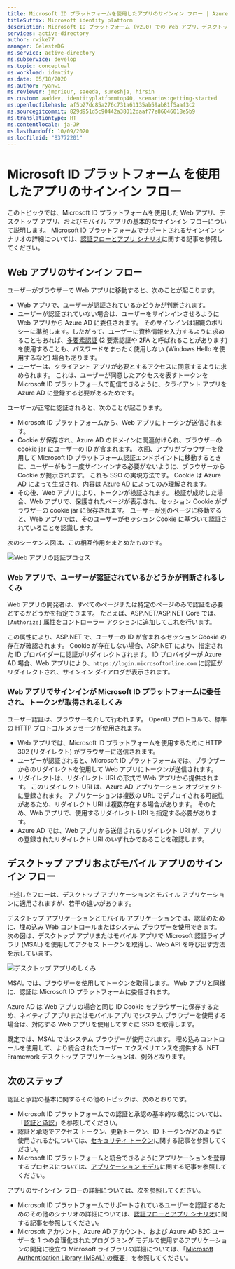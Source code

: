 ```yaml
---
title: Microsoft ID プラットフォームを使用したアプリのサインイン フロー | Azure
titleSuffix: Microsoft identity platform
description: Microsoft ID プラットフォーム (v2.0) での Web アプリ、デスクトップ アプリ、およびモバイル アプリのサインイン フローの詳細について説明します。
services: active-directory
author: rwike77
manager: CelesteDG
ms.service: active-directory
ms.subservice: develop
ms.topic: conceptual
ms.workload: identity
ms.date: 05/18/2020
ms.author: ryanwi
ms.reviewer: jmprieur, saeeda, sureshja, hirsin
ms.custom: aaddev, identityplatformtop40, scenarios:getting-started
ms.openlocfilehash: af5b27dc85a276c731a61135ab59ab81f5aaf3c2
ms.sourcegitcommit: 829d951d5c90442a38012daaf77e86046018e5b9
ms.translationtype: HT
ms.contentlocale: ja-JP
ms.lasthandoff: 10/09/2020
ms.locfileid: "83772201"
---
```

# <a name="app-sign-in-flow-with-microsoft-identity-platform"></a>Microsoft ID プラットフォーム を使用したアプリのサインイン フロー

このトピックでは、Microsoft ID プラットフォームを使用した Web アプリ、デスクトップ アプリ、およびモバイル アプリの基本的なサインイン フローについて説明します。 Microsoft ID プラットフォームでサポートされるサインイン シナリオの詳細については、[認証フローとアプリ シナリオ](authentication-flows-app-scenarios.md)に関する記事を参照してください。

## <a name="web-app-sign-in-flow"></a>Web アプリのサインイン フロー

ユーザーがブラウザーで Web アプリに移動すると、次のことが起こります。

* Web アプリで、ユーザーが認証されているかどうかが判断されます。
* ユーザーが認証されていない場合は、ユーザーをサインインさせるように Web アプリから Azure AD に委任されます。 そのサインインは組織のポリシーに準拠します。したがって、ユーザーに資格情報を入力するように求めることもあれば、[多要素認証](../authentication/concept-mfa-howitworks.md) (2 要素認証や 2FA と呼ばれることがあります) を使用することも、パスワードをまったく使用しない (Windows Hello を使用するなど) 場合もあります。
* ユーザーは、クライアント アプリが必要とするアクセスに同意するように求められます。 これは、ユーザーが同意したアクセスを表すトークンを Microsoft ID プラットフォームで配信できるように、クライアント アプリを Azure AD に登録する必要があるためです。

ユーザーが正常に認証されると、次のことが起こります。

* Microsoft ID プラットフォームから、Web アプリにトークンが送信されます。
* Cookie が保存され、Azure AD のドメインに関連付けられ、ブラウザーの cookie jar にユーザーの ID が含まれます。 次回、アプリがブラウザーを使用して Microsoft ID プラットフォーム認証エンドポイントに移動するときに、ユーザーがもう一度サインインする必要がないように、ブラウザーから Cookie が提示されます。 これも SSO の実現方法です。 Cookie は Azure AD によって生成され、内容は Azure AD によってのみ理解されます。
* その後、Web アプリにより、トークンが検証されます。 検証が成功した場合、Web アプリで、保護されたページが表示され、セッション Cookie がブラウザーの cookie jar に保存されます。 ユーザーが別のページに移動すると、Web アプリでは、そのユーザーがセッション Cookie に基づいて認証されていることを認識します。

次のシーケンス図は、この相互作用をまとめたものです。

![Web アプリの認証プロセス](media/authentication-scenarios/web-app-how-it-appears-to-be.png)

### <a name="how-a-web-app-determines-if-the-user-is-authenticated"></a>Web アプリで、ユーザーが認証されているかどうかが判断されるしくみ

Web アプリの開発者は、すべてのページまたは特定のページのみで認証を必要とするかどうかを指定できます。 たとえば、ASP.NET/ASP.NET Core では、`[Authorize]` 属性をコントローラー アクションに追加してこれを行います。

この属性により、ASP.NET で、ユーザーの ID が含まれるセッション Cookie の存在が確認されます。 Cookie が存在しない場合、ASP.NET により、指定された ID プロバイダーに認証がリダイレクトされます。 ID プロバイダーが Azure AD 場合、Web アプリにより、`https://login.microsoftonline.com` に認証がリダイレクトされ、サインイン ダイアログが表示されます。

### <a name="how-a-web-app-delegates-sign-in-to-microsoft-identity-platform-and-obtains-a-token"></a>Web アプリでサインインが Microsoft ID プラットフォームに委任され、トークンが取得されるしくみ

ユーザー認証は、ブラウザーを介して行われます。 OpenID プロトコルで、標準の HTTP プロトコル メッセージが使用されます。

* Web アプリでは、Microsoft ID プラットフォームを使用するために HTTP 302 (リダイレクト) がブラウザーに送信されます。
* ユーザーが認証されると、Microsoft ID プラットフォームでは、ブラウザーからのリダイレクトを使用して Web アプリにトークンが送信されます。
* リダイレクトは、リダイレクト URI の形式で Web アプリから提供されます。 このリダイレクト URI は、Azure AD アプリケーション オブジェクトに登録されます。 アプリケーションは複数の URL でデプロイされる可能性があるため、リダイレクト URI は複数存在する場合があります。 そのため、Web アプリで、使用するリダイレクト URI も指定する必要があります。
* Azure AD では、Web アプリから送信されるリダイレクト URI が、アプリの登録されたリダイレクト URI のいずれかであることを確認します。

## <a name="desktop-and-mobile-app-sign-in-flow"></a>デスクトップ アプリおよびモバイル アプリのサインイン フロー

上述したフローは、デスクトップ アプリケーションとモバイル アプリケーションに適用されますが、若干の違いがあります。

デスクトップ アプリケーションとモバイル アプリケーションでは、認証のために、埋め込み Web コントロールまたはシステム ブラウザーを使用できます。 次の図は、デスクトップ アプリまたはモバイル アプリで Microsoft 認証ライブラリ (MSAL) を使用してアクセス トークンを取得し、Web API を呼び出す方法を示しています。

![デスクトップ アプリのしくみ](media/authentication-scenarios/desktop-app-how-it-appears-to-be.png)

MSAL では、ブラウザーを使用してトークンを取得します。 Web アプリと同様に、認証は Microsoft ID プラットフォームに委任されます。

Azure AD は Web アプリの場合と同じ ID Cookie をブラウザーに保存するため、ネイティブ アプリまたはモバイル アプリでシステム ブラウザーを使用する場合は、対応する Web アプリを使用してすぐに SSO を取得します。

既定では、MSAL ではシステム ブラウザーが使用されます。 埋め込みコントロールを使用して、より統合されたユーザー エクスペリエンスを提供する .NET Framework デスクトップ アプリケーションは、例外となります。

## <a name="next-steps"></a>次のステップ

認証と承認の基本に関するその他のトピックは、次のとおりです。

* Microsoft ID プラットフォームでの認証と承認の基本的な概念については、「[認証と承認](authentication-vs-authorization.md)」を参照してください。
* 認証と承認でアクセス トークン、更新トークン、ID トークンがどのように使用されるかについては、[セキュリティ トークン](security-tokens.md)に関する記事を参照してください。
* Microsoft ID プラットフォームと統合できるようにアプリケーションを登録するプロセスについては、[アプリケーション モデル](application-model.md)に関する記事を参照してください。

アプリのサインイン フローの詳細については、次を参照してください。

* Microsoft ID プラットフォームでサポートされているユーザーを認証するためのその他のシナリオの詳細については、[認証フローとアプリ シナリオ](authentication-flows-app-scenarios.md)に関する記事を参照してください。
* Microsoft アカウント、Azure AD アカウント、および Azure AD B2C ユーザーを 1 つの合理化されたプログラミング モデルで使用するアプリケーションの開発に役立つ Microsoft ライブラリの詳細については、「[Microsoft Authentication Library (MSAL) の概要](msal-overview.md)」を参照してください。
